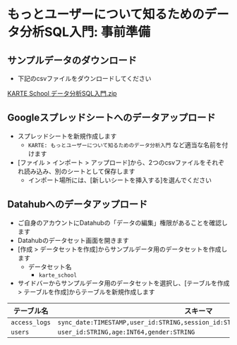 # もっとユーザーについて知るためのデータ分析SQL入門: 事前準備
## サンプルデータのダウンロード
- 下記のcsvファイルをダウンロードしてください

[KARTE School データ分析SQL入門.zip](https://github.com/plaidev/karte-school/files/4051746/KARTE.School.SQL.zip)

## Googleスプレッドシートへのデータアップロード
- スプレッドシートを新規作成します
    - `KARTE: もっとユーザーについて知るためのデータ分析入門` など適当な名前を付けます
- [ファイル > インポート > アップロード]から、2つのcsvファイルをそれぞれ読み込み、別のシートとして保存します
    - インポート場所には、[新しいシートを挿入する]を選んでください

## Datahubへのデータアップロード
- ご自身のアカウントにDatahubの「データの編集」権限があることを確認します
- Datahubのデータセット画面を開きます
- [作成 > データセットを作成]からサンプルデータ用のデータセットを作成します
    - データセット名
        - `karte_school`
- サイドバーからサンプルデータ用のデータセットを選択し、[テーブルを作成 > テーブルを作成]からテーブルを新規作成します

テーブル名 | スキーマ
-- | --
`access_logs` | `sync_date:TIMESTAMP,user_id:STRING,session_id:STRING,origin:STRING,path:STRING`
`users` | `user_id:STRING,age:INT64,gender:STRING`
